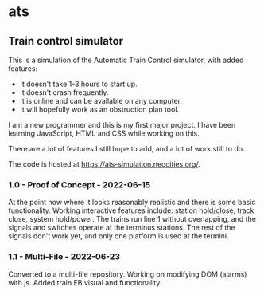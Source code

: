 # ats

## Train control simulator

This is a simulation of the Automatic Train Control simulator, with added features:
 - It doesn't take 1-3 hours to start up.
 - It doesn't crash frequently.
 - It is online and can be available on any computer.
 - It will hopefully work as an obstruction plan tool.

I am a new programmer and this is my first major project. I have been learning JavaScript, HTML and CSS while working on this.

There are a lot of features I still hope to add, and a lot of work still to do.
 
The code is hosted at https://ats-simulation.neocities.org/.

### 1.0 - Proof of Concept - 2022-06-15

At the point now where it looks reasonably realistic and there is some basic functionality.
Working interactive features include: station hold/close, track close, system hold/power.
The trains run line 1 without overlapping, and the signals and switches operate at the terminus stations.
The rest of the signals don't work yet, and only one platform is used at the termini.

### 1.1 - Multi-File - 2022-06-23

Converted to a multi-file repository. Working on modifying DOM (alarms) with js.
Added train EB visual and functionality.
